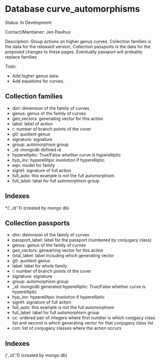 # Database curve_automorphisms

Status:  In Development

Contact/Maintainer: Jen Paulhus

Description:  Group actions on higher genus curves.  Collection families is the data for the released version, Collection passports is the data for the proposed changes to these pages.   Eventually passport will probably replace families

Todo: 
* Add higher genus data.
* Add equations for curves. 


## Collection families
* dim: dimension of the family of curves
* genus: genus of the family of curves
* gen_vectors: generating vector for this action
* label: label of action
* r:  number of branch points of the cover
* g0: quotient genus
* signature: signature
* group: automorphism group
* _id: mongodb defined id
* hyperelliptic: True/False whether curve is hyperelliptic
* hyp_inv: hyperellitpic involution if hyperelliptic
* eqn: model for family
* signH: signature of full action
* full_auto: this example is not the full automorphism
* full_label: label for full automorphism group

## Indexes
*{'_id':1} (created by mongo db)


## Collection passports
* dim: diemnsion of the family of curves
* passport_label: label for the passport (numbered by conjugacy class)
* genus: genus of the family of curves
* gen_vectors: genearting vector for this aciton
* total_label: label including which generating vector
* g0: quotient genus
* label: label for whole family
* r: number of branch points of the cover
* signature: signature
* group: automorphism group
* _id: mongodb generated
 hyperelliptic: True/False whether curve is hyperelliptic
* hyp_inv: hyperellitpic involution if hyperelliptic
* signH: signature of full action
* full_auto: this example is not the full automorphism
* full_label: label for full automorphism group
* cc: ordered pair of integers where first number is which conjgacy class list and second is which generating vector for that conjugacy class list
* con: list of conjugacy classes where the action occurs


## Indexes
{'_id':1} (created by mongo db)

